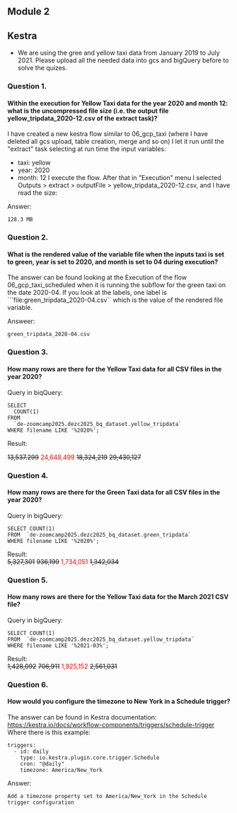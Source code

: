 
## Module 2

## Kestra
* We are using the gree and yellow taxi data from January 2019 to July 2021. Please upload all the needed data into gcs and bigQuery before to solve the quizes.

### Question 1. 
#### Within the execution for Yellow Taxi data for the year 2020 and month 12: what is the uncompressed file size (i.e. the output file yellow_tripdata_2020-12.csv of the extract task)?

I have created a new kestra flow similar to 06_gcp_taxi (where I have deleted all gcs upload, table creation, merge and so on) I let it run until the "extract" task selecting at run time the input variables:
* taxi: yellow
* year: 2020
* month: 12
I execute the flow. After that in "Execution" menu I selected Outputs > extract > outputFile > yellow_tripdata_2020-12.csv, and I have read the size:

Answer:  
```
128.3 MB
```


### Question 2.
#### What is the rendered value of the variable file when the inputs taxi is set to green, year is set to 2020, and month is set to 04 during execution?

The answer can be found looking at the Execution of the flow 06_gcp_taxi_scheduled when it is running the subflow for the green taxi on the date 2020-04. If you look at the labels, one label is ```file:green_tripdata_2020-04.csv`` which is the value of the rendered file variable.  

Answeer:
```
green_tripdata_2020-04.csv
```



### Question 3.
#### How many rows are there for the Yellow Taxi data for all CSV files in the year 2020?

Query in biqQuery:  
```
SELECT
  COUNT(1)
FROM
  `de-zoomcamp2025.dezc2025_bq_dataset.yellow_tripdata`
WHERE filename LIKE '%2020%';
```
Result:  

~~13,537.299~~
<span style="color: red;">24,648,499</span>
~~18,324,219~~
~~29,430,127~~


### Question 4.
####  How many rows are there for the Green Taxi data for all CSV files in the year 2020?

Query in bigQuery:
```
SELECT COUNT(1) 
FROM  `de-zoomcamp2025.dezc2025_bq_dataset.green_tripdata`
WHERE filename LIKE '%2020%';
```

Result:  
~~5,327,301~~
~~936,199~~
<span style="color: red;">1,734,051</span>
~~1,342,034~~


### Question 5.
#### How many rows are there for the Yellow Taxi data for the March 2021 CSV file?

Query in bigQuery:
```
SELECT COUNT(1) 
FROM  `de-zoomcamp2025.dezc2025_bq_dataset.yellow_tripdata`
WHERE filename LIKE '%2021-03%';
```

Result:  
~~1,428,092~~
~~706,911~~
<span style="color: red;">1,925,152</span>
~~2,561,031~~

### Question 6.
#### How would you configure the timezone to New York in a Schedule trigger?
The answer can be found in Kestra documentation:  
https://kestra.io/docs/workflow-components/triggers/schedule-trigger  
Where there is this example:
```
triggers:
  - id: daily
    type: io.kestra.plugin.core.trigger.Schedule
    cron: "@daily"
    timezone: America/New_York
```

Answer:
``` 
Add a timezone property set to America/New_York in the Schedule trigger configuration
```
